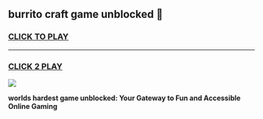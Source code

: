 
## burrito craft game unblocked 👋
<h3>
<a href="https://premium.freeplayer.one?title=burrito_craft_game_unblocked&ref=13F">CLICK TO PLAY</a></h3>
<hr>

<h3>
<a href="https://premium.freeplayer.one?title=burrito_craft_game_unblocked&ref=13F">CLICK 2 PLAY</a>
  
</h3>

<a href="https://premium.freeplayer.one?title=burrito_craft_game_unblocked&ref=12F/"><img src="https://clearcache.store/games.png"></a>


**worlds hardest game unblocked: Your Gateway to Fun and Accessible Online Gaming**
